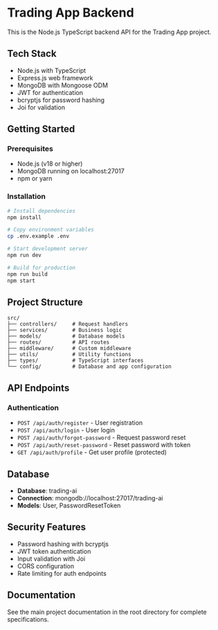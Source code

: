 # Trading App Backend

This is the Node.js TypeScript backend API for the Trading App project.

## Tech Stack

- Node.js with TypeScript
- Express.js web framework
- MongoDB with Mongoose ODM
- JWT for authentication
- bcryptjs for password hashing
- Joi for validation

## Getting Started

### Prerequisites

- Node.js (v18 or higher)
- MongoDB running on localhost:27017
- npm or yarn

### Installation

```bash
# Install dependencies
npm install

# Copy environment variables
cp .env.example .env

# Start development server
npm run dev

# Build for production
npm run build
npm start
```

## Project Structure

```
src/
├── controllers/     # Request handlers
├── services/        # Business logic
├── models/          # Database models
├── routes/          # API routes
├── middleware/      # Custom middleware
├── utils/           # Utility functions
├── types/           # TypeScript interfaces
└── config/          # Database and app configuration
```

## API Endpoints

### Authentication

- `POST /api/auth/register` - User registration
- `POST /api/auth/login` - User login
- `POST /api/auth/forgot-password` - Request password reset
- `POST /api/auth/reset-password` - Reset password with token
- `GET /api/auth/profile` - Get user profile (protected)

## Database

- **Database**: trading-ai
- **Connection**: mongodb://localhost:27017/trading-ai
- **Models**: User, PasswordResetToken

## Security Features

- Password hashing with bcryptjs
- JWT token authentication
- Input validation with Joi
- CORS configuration
- Rate limiting for auth endpoints

## Documentation

See the main project documentation in the root directory for complete specifications.
